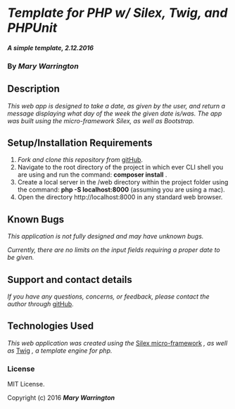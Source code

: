 # _Template for PHP w/ Silex, Twig, and PHPUnit_

#### _A simple template, 2.12.2016_

### By _**Mary Warrington**_

## Description

_This web app is designed to take a date, as given by the user, and return a message displaying what day of the week the given date is/was. The app was built using the micro-framework Silex, as well as Bootstrap._

## Setup/Installation Requirements

1. _Fork and clone this repository from_ [gitHub](https://github.com/marywarrington).
2. Navigate to the root directory of the project in which ever CLI shell you are using and run the command: __composer install__ .
3. Create a local server in the /web directory within the project folder using the command: __php -S localhost:8000__ (assuming you are using a mac).
4. Open the directory http://localhost:8000 in any standard web browser.

## Known Bugs

_This application is not fully designed and may have unknown bugs._

_Currently, there are no limits on the input fields requiring a proper date to be given._


## Support and contact details

_If you have any questions, concerns, or feedback, please contact the author through_ [gitHub](https://github.com/marywarrington).

## Technologies Used

_This web application was created using the_  [Silex micro-framework](http://silex.sensiolabs.org/) _, as well as_ [Twig](http://twig.sensiolabs.org/) _, a template engine for php._

### License

MIT License.

Copyright (c) 2016 **_Mary Warrington_**

